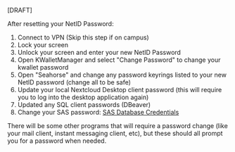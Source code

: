 [DRAFT]

After resetting your NetID Password:

1.  Connect to VPN (Skip this step if on campus)
2.  Lock your screen
3.  Unlock your screen and enter your new NetID Password
4.  Open KWalletManager and select "Change Password" to change your
    kwallet password
5.  Open "Seahorse" and change any password keyrings listed to your new
    NetID password (change all to be safe)
6.  Update your local Nextcloud Desktop client password (this will
    require you to log into the desktop application again)
7.  Updated any SQL client passwords (DBeaver)
8.  Change your SAS password: [SAS Database
    Credentials](../sas/sasDatabaseCredentials.org)

There will be some other programs that will require a password change
(like your mail client, instant messaging client, etc), but these should
all prompt you for a password when needed.
